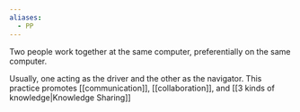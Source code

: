 ```yaml
---
aliases:
  - PP
---
```


Two people work together at the same computer, preferentially on the same computer.

Usually, one acting as the driver and the other as the navigator. This practice promotes [[communication]], [[collaboration]], and [[3 kinds of knowledge|Knowledge Sharing]]
